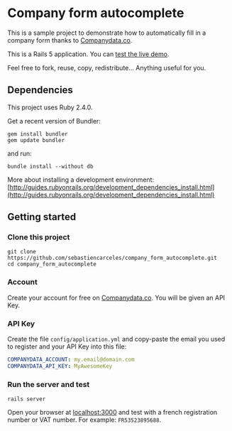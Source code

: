 # Company form autocomplete

This is a sample project to demonstrate how to automatically fill in a company form thanks to [Companydata.co](https://www.companydata.co).

This is a Rails 5 application. You can [test the live demo](https://company-form-autocomplete.herokuapp.com/).

Feel free to fork, reuse, copy, redistribute... Anything useful for you.

## Dependencies

This project uses Ruby 2.4.0.

Get a recent version of Bundler:

```shell
gem install bundler
gem update bundler
```

and run:

```shell
bundle install --without db
```

More about installing a development environment: [http://guides.rubyonrails.org/development_dependencies_install.html](http://guides.rubyonrails.org/development_dependencies_install.html)

## Getting started

### Clone this project

```shell
git clone https://github.com/sebastiencarceles/company_form_autocomplete.git
cd company_form_autocomplete
```

### Account

Create your account for free on [Companydata.co](https://www.companydata.co). You will be given an API Key.

### API Key

Create the file `config/application.yml` and copy-paste the email you used to register and your API Key into this file:

```yml
COMPANYDATA_ACCOUNT: my.email@domain.com
COMPANYDATA_API_KEY: MyAwesomeKey
```

### Run the server and test

```shell
rails server
```

Open your browser at [localhost:3000](http://localhost:3000) and test with a french registration number or VAT number. For example: `FR53523895688`.
